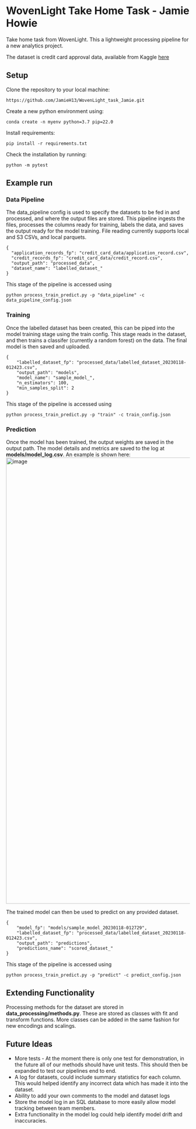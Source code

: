 # WovenLight Take Home Task - Jamie Howie

Take home task from WovenLight. This a lightweight processing pipeline for a new analytics project.

The dataset is credit card approval data, available from Kaggle [here](https://www.kaggle.com/datasets/rikdifos/credit-card-approval-prediction)

## Setup

Clone the repository to your local machine:
```
https://github.com/JamieH13/WovenLight_task_Jamie.git
```

Create a new python environment using:
```
conda create -n myenv python=3.7 pip=22.0
```

Install requirements:
```
pip install -r requirements.txt
```

Check the installation by running:
```
python -m pytest
```

## Example run
### Data Pipeline
The data_pipeline config is used to specify the datasets to be fed in and processed, and where the output files are stored. This pipeline ingests the files, processes the columns ready for training, labels the data, and saves the output ready for the model training. File reading currently supports local and S3 CSVs, and local parquets.
```
{
  "application_records_fp": "credit_card_data/application_record.csv",
  "credit_records_fp": "credit_card_data/credit_record.csv",
  "output_path": "processed_data",
  "dataset_name": "labelled_dataset_"
}
```
This stage of the pipeline is accessed using
```
python process_train_predict.py -p "data_pipeline" -c data_pipeline_config.json
```
### Training
Once the labelled dataset has been created, this can be piped into the model training stage using the train config. This stage reads in the dataset, and then trains a classifer (currently a random forest) on the data. The final model is then saved and uploaded.
```
{
    "labelled_dataset_fp": "processed_data/labelled_dataset_20230118-012423.csv",
    "output_path": "models",
    "model_name": "sample_model_",
    "n_estimators": 100,
    "min_samples_split": 2
}
```
This stage of the pipeline is accessed using
```
python process_train_predict.py -p "train" -c train_config.json
```
### Prediction
Once the model has been trained, the output weights are saved in the output path. The model details and metrics are saved to the log at **models/model_log.csv**. An example is shown here:
<img width="1219" alt="image" src="https://user-images.githubusercontent.com/87650224/213168700-1ab1a5e3-6d7d-41e8-b879-530837407bfc.png">

The trained model can then be used to predict on any provided dataset.
```
{
    "model_fp": "models/sample_model_20230118-012729",
    "labelled_dataset_fp": "processed_data/labelled_dataset_20230118-012423.csv",
    "output_path": "predictions",
    "predictions_name": "scored_dataset_"
}
```

This stage of the pipeline is accessed using
```
python process_train_predict.py -p "predict" -c predict_config.json
```

## Extending Functionality

Processing methods for the dataset are stored in **data_processing/methods.py**. These are stored as classes with fit and transform functions. More classes can be added in the same fashion for new encodings and scalings.

## Future Ideas
- More tests - At the moment there is only one test for demonstration, in the future all of our methods should have unit tests. This should then be expanded to test our pipelines end to end.
- A log for datasets, could include summary statistics for each column. This would helped identify any incorrect data which has made it into the dataset.
- Ability to add your own comments to the model and dataset logs
- Store the model log in an SQL database to more easily allow model tracking between team members.
- Extra functionality in the model log could help identify model drift and inaccuracies.



